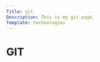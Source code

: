 ```yaml
---
Title: git
Description: This is my git page.
Template: technologies
---
```


GIT
==========================